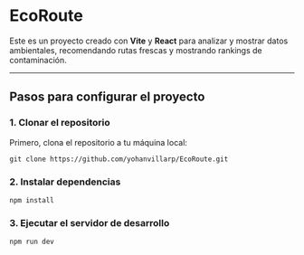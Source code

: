 # EcoRoute

Este es un proyecto creado con **Vite** y **React** para analizar y mostrar datos ambientales, recomendando rutas frescas y mostrando rankings de contaminación.

---

## Pasos para configurar el proyecto

### 1. Clonar el repositorio

Primero, clona el repositorio a tu máquina local:

```
git clone https://github.com/yohanvillarp/EcoRoute.git
```

### 2. Instalar dependencias

```
npm install
```

### 3. Ejecutar el servidor de desarrollo

```
npm run dev
```